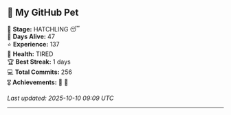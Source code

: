 ## 🐾 My GitHub Pet

🐣 **Stage:** HATCHLING 😴  
📅 **Days Alive:** 47  
⭐ **Experience:** 137  
💓 **Health:** TIRED  
🏆 **Best Streak:** 1 days  
💻 **Total Commits:** 256  
🎖️ **Achievements:** 🐣 🔄  

*Last updated: 2025-10-10 09:09 UTC*

---
